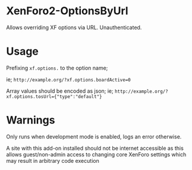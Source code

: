 # XenForo2-OptionsByUrl

Allows overriding XF options via URL. Unauthenticated.

# Usage 
Prefixing `xf.options.` to the option name;

ie;
`http://example.org/?xf.options.boardActive=0`

Array values should be encoded as json;
ie;
`http://example.org/?xf.options.tosUrl={"type":"default"}`

# Warnings

Only runs when development mode is enabled, logs an error otherwise.

A site with this add-on installed should not be internet accessible as this allows guest/non-admin access to changing core XenForo settings which may result in arbitrary code execution
